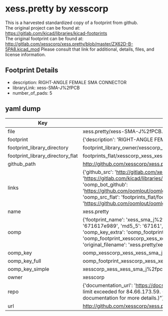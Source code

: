 # xess.pretty by xesscorp  
This is a harvested standardized copy of a footprint from github.  
The original project can be found at:  
https://gitlab.com/kicad/libraries/kicad-footprints  
The original footprint can be found at:
http://gitlab.com/xesscorp/xess.pretty/blob/master/ZX62D-B-5PA8.kicad_mod
Please consult that link for additional, details, files, and license information.  
## Footprint Details
* description: RIGHT-ANGLE FEMALE SMA CONNECTOR  
* libraryLink: xess-SMA-J%2fPCB  
* number_of_pads: 5  
## yaml dump  
| Key | Value |  
| --- | --- |  
| file | xess.pretty/xess-SMA-J%2fPCB.kicad_mod |  
| footprint | {'description': 'RIGHT-ANGLE FEMALE SMA CONNECTOR', 'libraryLink': 'xess-SMA-J%2fPCB', 'number_of_pads': 5} |  
| footprint_library_directory | footprint_library_owner/xesscorp_xess.pretty |  
| footprint_library_directory_flat | footprints_flat/xesscorp_xess_xess_sma_j%2fpcb/working |  
| github_path | http://github.com/xesscorp/xess.pretty/blob/master/xess-SMA-J%2fPCB.kicad_mod |  
| links | {'github_src': 'http://gitlab.com/xesscorp/xess.pretty/blob/master/ZX62D-B-5PA8.kicad_mod', 'github_src_repo': 'https://gitlab.com/kicad/libraries/kicad-footprints', 'oomp_bot': 'footprints/xesscorp_xess_xess_sma_j%2fpcb/working', 'oomp_bot_github': 'https://github.com/oomlout/oomlout_oomp_footprint_bot/tree/main/footprints/xesscorp_xess_xess_sma_j%2fpcb/working', 'oomp_src_flat': 'footprints_flat/footprints_flat/xesscorp_xess_xess_sma_j%2fpcb/working', 'oomp_src_flat_github': 'https://github.com/oomlout/oomlout_oomp_footprint_src/tree/main/footprints_flat/xesscorp_xess_xess_sma_j%2fpcb/working'} |  
| name | xess.pretty |  
| oomp | {'footprint_name': 'xess_sma_j%2fpcb', 'library_name': 'xess', 'md5': '671617e9894597750c6859429cbf0b7c', 'md5_10': '671617e989', 'md5_5': '67161', 'md5_6': '671617', 'oomp_key': 'oomp_xesscorp_xess_xess_sma_j%2fpcb', 'oomp_key_extra': 'oomp_footprint_xesscorp_xess_xess_sma_j%2fpcb', 'oomp_key_full': 'oomp_footprint_xesscorp_xess_xess_sma_j%2fpcb_671617', 'oomp_key_simple': 'xesscorp_xess_xess_sma_j%2fpcb', 'original_filename': 'xess.pretty/xess-SMA-J%2fPCB.kicad_mod', 'owner_name': 'xesscorp'} |  
| oomp_key | oomp_xesscorp_xess_xess_sma_j%2fpcb |  
| oomp_key_full | oomp_footprint_xesscorp_xess_xess_sma_j%2fpcb |  
| oomp_key_simple | xesscorp_xess_xess_sma_j%2fpcb |  
| owner | xesscorp |  
| repo | {'documentation_url': 'https://docs.github.com/rest/overview/resources-in-the-rest-api#rate-limiting', 'message': "API rate limit exceeded for 84.66.173.59. (But here's the good news: Authenticated requests get a higher rate limit. Check out the documentation for more details.)"} |  
| url | http://github.com/xesscorp/xess.pretty |  

